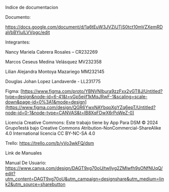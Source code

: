 Indice de documentacion

Documento:

https://docs.google.com/document/d/1a6tEuW3JVZiUTjS0tct10mVZXemRDaVbBYIuILVVpgc/edit

Integrantes:

Nancy Mariela Cabrera Rosales – CR232269

Marcos Ceseus Medina Velásquez MV232358

Lilian Alejandra Montoya Mazariego MM232145

Douglas Johan Lopez Landaverde - LL231775

Figma: [https://www.figma.com/proto/YBNVNIbura9zzFxx2vGT8J/Untitled?type=design&node-id=6-41&t=vGp5ejif1kMqJRwF-1&scaling=scale-down&page-id=0%3A1&mode=design](https://www.figma.com/design/QGR6YwxNAYbqoXgYZq6epT/Untitled?node-id=0-1&node-type=CANVAS&t=IB8XqFDwX6rPoWeZ-0)

Licencia Creative Commons: Este trabajo tiene by App Para DSM © 2024 Grupo1está bajo Creative Commons Atribution-NonCommercial-ShareAlike 4.0 International licencia CC BY-NC-SA 4.0

Trello: https://trello.com/b/yVo3wkFQ/dsm​ 

Link de Manuales

Manual De Usuario:
https://www.canva.com/design/DAGT9xg70oU/twlIyg2ZMlwfh9sONfNUqQ/edit?utm_content=DAGT9xg70oU&utm_campaign=designshare&utm_medium=link2&utm_source=sharebutton